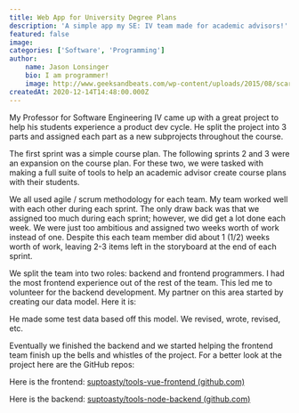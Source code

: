 ```yaml
---
title: Web App for University Degree Plans
description: 'A simple app my SE: IV team made for academic advisors!'
featured: false
image: 
categories: ['Software', 'Programming']
author:
    name: Jason Lonsinger
    bio: I am programmer!
    image: http://www.geeksandbeats.com/wp-content/uploads/2015/08/scared-batman.jpeg
createdAt: 2020-12-14T14:48:00.000Z
---
```



My Professor for Software Engineering IV came up with a great project to help his students experience a product dev cycle. He split the project into 3 parts and assigned each part as a new subprojects throughout the course.

The first sprint was a simple course plan. The following sprints 2 and 3 were an expansion on the course plan. For these two, we were tasked with making a full suite of tools to help an academic advisor create course plans with their students.

We all used agile / scrum methodology for each team. My team worked well with each other during each sprint. The only draw back was that we assigned too much during each sprint; however, we did get a lot done each week. We were just too ambitious and assigned two weeks worth of work instead of one. Despite this each team member did about 1 (1/2) weeks worth of work, leaving 2-3 items left in the storyboard at the end of each sprint.

We split the team into two roles: backend and frontend programmers. I had the most frontend experience out of the rest of the team. This led me to volunteer for the backend development. My partner on this area started by creating our data model. Here it is:

<dynamic-image src="tools-degree-plan.png"></dynamic-image>

He made some test data based off this model. We revised, wrote, revised, etc.

Eventually we finished the backend and we started helping the frontend team finish up the bells and whistles of the project. For a better look at the project here are the GitHub repos:

Here is the frontend: <a href="https://github.com/suptoasty/tools-vue-frontend">suptoasty/tools-vue-frontend (github.com)</a>

Here is the backend: <a href="https://github.com/suptoasty/tools-node-backend">suptoasty/tools-node-backend (github.com)</a>